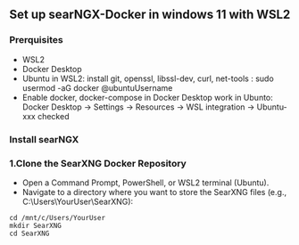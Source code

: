 ## Set up searNGX-Docker in windows 11 with WSL2

### Prerquisites
- WSL2
- Docker Desktop
- Ubuntu in WSL2: install git, openssl, libssl-dev, curl, net-tools : sudo usermod -aG docker @ubuntuUsername
- Enable docker, docker-compose in Docker Desktop work in Ubunto: Docker Desktop -> Settings -> Resources -> WSL integration -> Ubuntu-xxx checked

### Install searNGX
### 1.Clone the SearXNG Docker Repository
- Open a Command Prompt, PowerShell, or WSL2 terminal (Ubuntu).
- Navigate to a directory where you want to store the SearXNG files (e.g., C:\Users\YourUser\SearXNG):
```
cd /mnt/c/Users/YourUser
mkdir SearXNG
cd SearXNG

```



 
